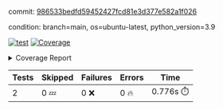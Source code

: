 commit: [986533bedfd59452427fcd81e3d377e582a1f026](https://github.com/rcmdnk/s3-reader/tree/986533bedfd59452427fcd81e3d377e582a1f026)

condition: branch=main, os=ubuntu-latest, python_version=3.9

[![test](https://github.com/rcmdnk/s3-reader/actions/workflows/test.yml/badge.svg)](https://github.com/rcmdnk/s3-reader/actions/runs/7173587243)
<a href="https://github.com/rcmdnk/s3-reader/blob/986533bedfd59452427fcd81e3d377e582a1f026/README.md"><img alt="Coverage" src="https://img.shields.io/badge/Coverage-40%25-orange.svg" /></a><details><summary>Coverage Report </summary><table><tr><th>File</th><th>Stmts</th><th>Miss</th><th>Cover</th><th>Missing</th></tr><tbody><tr><td colspan="5"><b>src/s3_reader</b></td></tr><tr><td>&nbsp; &nbsp;<a href="https://github.com/rcmdnk/s3-reader/blob/986533bedfd59452427fcd81e3d377e582a1f026/src/s3_reader/file.py">file.py</a></td><td>45</td><td>30</td><td>33%</td><td><a href="https://github.com/rcmdnk/s3-reader/blob/986533bedfd59452427fcd81e3d377e582a1f026/src/s3_reader/file.py#L24-L28">24&ndash;28</a>, <a href="https://github.com/rcmdnk/s3-reader/blob/986533bedfd59452427fcd81e3d377e582a1f026/src/s3_reader/file.py#L31-L32">31&ndash;32</a>, <a href="https://github.com/rcmdnk/s3-reader/blob/986533bedfd59452427fcd81e3d377e582a1f026/src/s3_reader/file.py#L36-L42">36&ndash;42</a>, <a href="https://github.com/rcmdnk/s3-reader/blob/986533bedfd59452427fcd81e3d377e582a1f026/src/s3_reader/file.py#L46-L51">46&ndash;51</a>, <a href="https://github.com/rcmdnk/s3-reader/blob/986533bedfd59452427fcd81e3d377e582a1f026/src/s3_reader/file.py#L56-L73">56&ndash;73</a></td></tr><tr><td><b>TOTAL</b></td><td><b>50</b></td><td><b>30</b></td><td><b>40%</b></td><td>&nbsp;</td></tr></tbody></table></details>

| Tests | Skipped | Failures | Errors | Time |
| ----- | ------- | -------- | -------- | ------------------ |
| 2 | 0 :zzz: | 0 :x: | 0 :fire: | 0.776s :stopwatch: |

